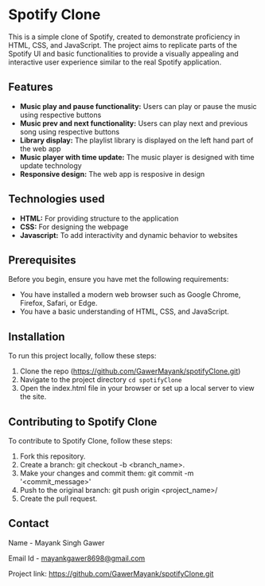 # Spotify Clone

This is a simple clone of Spotify, created to demonstrate proficiency in HTML, CSS, and JavaScript. The project aims to replicate parts of the Spotify UI and basic functionalities to provide a visually appealing and interactive user experience similar to the real Spotify application.

## Features

- **Music play and pause functionality:** Users can play or pause the music using respective buttons
- **Music prev and next functionality:** Users can play next and previous song using respective buttons
- **Library display:** The playlist library is displayed on the left hand part of the web app
- **Music player with time update:** The music player is designed with time update technology
- **Responsive design:** The web app is resposive in design

## Technologies used

- **HTML:** For providing structure to the application
- **CSS:** For designing the webpage
- **Javascript:** To add interactivity and dynamic behavior to websites

## Prerequisites

Before you begin, ensure you have met the following requirements:

- You have installed a modern web browser such as Google Chrome, Firefox, Safari, or Edge.
- You have a basic understanding of HTML, CSS, and JavaScript.

## Installation

To run this project locally, follow these steps:

1. Clone the repo (https://github.com/GawerMayank/spotifyClone.git)
2. Navigate to the project directory `cd spotifyClone`
3. Open the index.html file in your browser or set up a local server to view the site.

## Contributing to Spotify Clone

To contribute to Spotify Clone, follow these steps:

1. Fork this repository.
2. Create a branch: git checkout -b <branch_name>.
3. Make your changes and commit them: git commit -m '<commit_message>'
4. Push to the original branch: git push origin <project_name>/<location>
5. Create the pull request.

## Contact

Name - Mayank Singh Gawer

Email Id - mayankgawer8698@gmail.com

Project link: https://github.com/GawerMayank/spotifyClone.git
